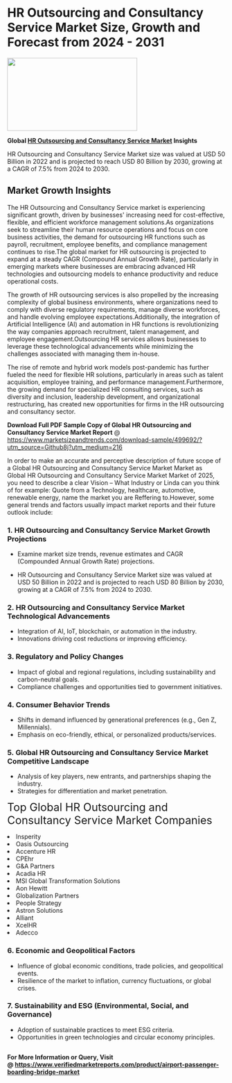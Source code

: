 <H1>HR Outsourcing and Consultancy Service Market Size, Growth and Forecast from 2024 - 2031</H1><img class="aligncenter size-medium wp-image-584254" src="https://thirdeyenews.in/wp-content/uploads/2024/09/Global-Market-Research-300x168.jpeg" alt="" width="300" height="168" /><p><strong>Global&nbsp;<a href="https://www.marketsizeandtrends.com/download-sample/499692/?utm_source=Github8j?utm_medium=216">HR Outsourcing and Consultancy Service Market</a> Insights</strong></p><p>HR Outsourcing and Consultancy Service Market size was valued at USD 50 Billion in 2022 and is projected to reach USD 80 Billion by 2030, growing at a CAGR of 7.5% from 2024 to 2030.</p><p><h2>Market Growth Insights</h2> <p>The HR Outsourcing and Consultancy Service market is experiencing significant growth, driven by businesses' increasing need for cost-effective, flexible, and efficient workforce management solutions.As organizations seek to streamline their human resource operations and focus on core business activities, the demand for outsourcing HR functions such as payroll, recruitment, employee benefits, and compliance management continues to rise.The global market for HR outsourcing is projected to expand at a steady CAGR (Compound Annual Growth Rate), particularly in emerging markets where businesses are embracing advanced HR technologies and outsourcing models to enhance productivity and reduce operational costs.</p> <p>The growth of HR outsourcing services is also propelled by the increasing complexity of global business environments, where organizations need to comply with diverse regulatory requirements, manage diverse workforces, and handle evolving employee expectations.Additionally, the integration of Artificial Intelligence (AI) and automation in HR functions is revolutionizing the way companies approach recruitment, talent management, and employee engagement.Outsourcing HR services allows businesses to leverage these technological advancements while minimizing the challenges associated with managing them in-house.</p> <p>The rise of remote and hybrid work models post-pandemic has further fueled the need for flexible HR solutions, particularly in areas such as talent acquisition, employee training, and performance management.Furthermore, the growing demand for specialized HR consulting services, such as diversity and inclusion, leadership development, and organizational restructuring, has created new opportunities for firms in the HR outsourcing and consultancy sector.</p> <p><span class=""><strong>Download Full PDF Sample Copy of Global HR Outsourcing and Consultancy Service Market Report</strong> @ <a href="https://www.marketsizeandtrends.com/download-sample/499692/?utm_source=Github8j?utm_medium=216" target="_blank">https://www.marketsizeandtrends.com/download-sample/499692/?utm_source=Github8j?utm_medium=216</a></span></p><p>In order to make an accurate and perceptive description of future scope of a Global&nbsp;HR Outsourcing and Consultancy Service Market Market as Global&nbsp;HR Outsourcing and Consultancy Service Market Market of 2025, you need to describe a clear Vision &ndash; What Industry or Linda can you think of for example: Quote from a Technology, healthcare, automotive, renewable energy, name the market you are Reffering to.However, some general trends and factors usually impact market reports and their future outlook include:</p><h3>1.&nbsp;<strong>HR Outsourcing and Consultancy Service Market Growth Projections</strong></h3><ul><li>Examine market size trends, revenue estimates and CAGR (Compounded Annual Growth Rate) projections.</li><li><p>HR Outsourcing and Consultancy Service Market size was valued at USD 50 Billion in 2022 and is projected to reach USD 80 Billion by 2030, growing at a CAGR of 7.5% from 2024 to 2030.</p></li></ul><h3>2.&nbsp;<strong>HR Outsourcing and Consultancy Service Market Technological Advancements</strong></h3><ul><li>Integration of AI, IoT, blockchain, or automation in the industry.</li><li>Innovations driving cost reductions or improving efficiency.</li></ul><h3>3.&nbsp;<strong>Regulatory and Policy Changes</strong></h3><ul><li>Impact of global and regional regulations, including sustainability and carbon-neutral goals.</li><li>Compliance challenges and opportunities tied to government initiatives.</li></ul><h3>4.&nbsp;<strong>Consumer Behavior Trends</strong></h3><ul><li>Shifts in demand influenced by generational preferences (e.g., Gen Z, Millennials).</li><li>Emphasis on eco-friendly, ethical, or personalized products/services.</li></ul><h3>5.&nbsp;<strong>Global HR Outsourcing and Consultancy Service Market Competitive Landscape</strong></h3><ul><li>Analysis of key players, new entrants, and partnerships shaping the industry.</li><li>Strategies for differentiation and market penetration.</li></ul><p data-pm-slice="1 1 []"><span style="color: inherit; font-family: inherit; font-size: 25px;">Top Global HR Outsourcing and Consultancy Service Market Companies</span></p><div class="" data-test-id=""><p><li>Insperity</li><li> Oasis Outsourcing</li><li> Accenture HR</li><li> CPEhr</li><li> G&A Partners</li><li> Acadia HR</li><li> MSI Global Transformation Solutions</li><li> Aon Hewitt</li><li> Globalization Partners</li><li> People Strategy</li><li> Astron Solutions</li><li> Alliant</li><li> XcelHR</li><li> Adecco</li></p></div><h3>6.&nbsp;<strong>Economic and Geopolitical Factors</strong></h3><ul><li>Influence of global economic conditions, trade policies, and geopolitical events.</li><li>Resilience of the market to inflation, currency fluctuations, or global crises.</li></ul><h3>7.&nbsp;<strong>Sustainability and ESG (Environmental, Social, and Governance)</strong></h3><ul><li>Adoption of sustainable practices to meet ESG criteria.</li><li>Opportunities in green technologies and circular economy principles.</li></ul><h2><strong style="font-size: 14px;">For More Information or Query, Visit @&nbsp;</strong><a style="background-color: #ffffff; font-size: 14px;" href="https://www.marketsizeandtrends.com/report/hr-outsourcing-and-consultancy-service-market/" target="_blank">https://www.verifiedmarketreports.com/product/airport-passenger-boarding-bridge-market</a></h2>